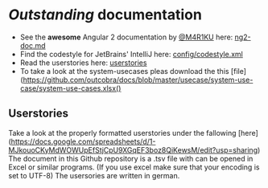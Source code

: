 # *Outstanding* documentation

* See the **awesome** Angular 2 documentation by [@M4R1KU](https://github.com/M4R1KU) here: [ng2-doc.md](https://github.com/outcobra/docs/blob/master/ng2-doc.md)
* Find the codestyle for JetBrains' IntelliJ here: [config/codestyle.xml](https://github.com/outcobra/docs/blob/master/config/codestyle.xml)
* Read the userstories here: [userstories](https://github.com/outcobra/docs/blob/master/usecase/userstory/userstories.tsv)
* To take a look at the system-usecases pleas download the this [file](https://github.com/outcobra/docs/blob/master/usecase/system-use-case/system-use-cases.xlsx()

## Userstories

Take a look at the properly formatted userstories under the fallowing [here] (https://docs.google.com/spreadsheets/d/1-MJkouoCKyMdWOWUpEfStjCpU9XGqEF3boz8QiKewsM/edit?usp=sharing)
The document in this Github repository is a .tsv file with can be opened in Excel or similar programs. (If you use excel make sure that your encoding is set to UTF-8)
The usersories are written in german.

